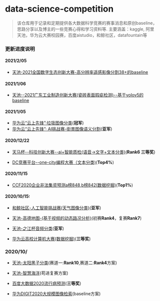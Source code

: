 # data-science-competition

>  该仓库用于记录和定期提供各大数据科学竞赛的赛事消息和原创baseline，思路分享以及博主的一些竞赛心得和学习资料等. 主要涵盖：kaggle, 阿里天池，华为云大赛校园赛，百度aistudio，和鲸社区，datafountain等

###
### 更新进度说明
#### 2021/2/05
- [天池-2021全国数字生态创新大赛-高分辨率遥感影像分割38+的baseline](https://github.com/DLLXW/data-science-competition/tree/main/%E5%A4%A9%E6%B1%A0/2021%E5%85%A8%E5%9B%BD%E6%95%B0%E5%AD%97%E7%94%9F%E6%80%81%E5%88%9B%E6%96%B0%E5%A4%A7%E8%B5%9B-%E9%AB%98%E5%88%86%E8%BE%A8%E7%8E%87%E9%81%A5%E6%84%9F%E5%BD%B1%E5%83%8F%E5%88%86%E5%89%B2)
#### 2021/1/06
- [天池--2021广东工业制造创新大赛(瓷砖表面瑕疵检测)--基于yolov5的baseline](https://github.com/DLLXW/data-science-competition/tree/main/%E5%A4%A9%E6%B1%A0/2021%E5%B9%BF%E4%B8%9C%E5%B7%A5%E4%B8%9A%E6%99%BA%E9%80%A0%E5%88%9B%E6%96%B0%E5%A4%A7%E8%B5%9B)

#### 2021/1/05
- [华为云“云上先锋”·垃圾图像分类](https://github.com/DLLXW/data-science-competition/tree/main/%E5%8D%8E%E4%B8%BA/%E5%8D%8E%E4%B8%BA%E4%BA%91-%E4%BA%91%E4%B8%8A%E5%85%88%E9%94%8B-%E5%9E%83%E5%9C%BE%E5%9B%BE%E7%89%87%E5%88%86%E7%B1%BB)(**冠军**)
- [华为云“云上先锋”· AI挑战赛-街景图像语义分割](https://github.com/DLLXW/data-science-competition/tree/main/%E5%8D%8E%E4%B8%BA/%E5%8D%8E%E4%B8%BA%E4%BA%91-%E4%BA%91%E4%B8%8A%E5%85%88%E9%94%8B-%E8%A1%97%E6%99%AF%E5%9B%BE%E5%83%8F%E8%AF%AD%E4%B9%89%E5%88%86%E5%89%B2)(**亚军**)

#### 2020/12/22
- [天马杯--科技创新大赛--ai+智能质检(语音->文字+文本分类)](https://github.com/DLLXW/data-science-competition/tree/main/else/%E5%A4%A9%E9%A9%AC%E6%9D%AF--AI%2Bz%E6%99%BA%E8%83%BD%E8%B4%A8%E6%A3%80)(**Rank6 三等奖**)

- [DC竞赛平台--one-city编程大赛（文本分类)](https://github.com/DLLXW/data-science-competition/tree/main/dc%E7%AB%9E%E8%B5%9B/one-city%E7%BC%96%E7%A8%8B%E5%A4%A7%E8%B5%9B)(**Top4%**)
#### 2020/11/15
- [CCF2020企业非法集资预测a榜848,b榜842(数据挖掘)](https://github.com/DLLXW/data-science-competition/tree/main/datafountain)(**Top1%**)
#### 2020/10/15:
- [和鲸社区-人工智能挑战赛(天气图像分类)](https://github.com/DLLXW/data-science-competition/tree/main/%E5%92%8C%E9%B2%B8/%E4%BA%BA%E5%B7%A5%E6%99%BA%E8%83%BD%E6%8C%91%E6%88%98%E8%B5%9B)(**亚军**)

- [天池-高德地图-(基于视频的动态路况分析)](https://github.com/DLLXW/data-science-competition/tree/main/%E5%A4%A9%E6%B1%A0/%E9%AB%98%E5%BE%B7%E5%9C%B0%E5%9B%BE)(初赛**Rank4**，复赛**Rank7**)

- [天池-之江杯音频分类](https://github.com/DLLXW/data-science-competition/tree/main/else/%E4%B9%8B%E6%B1%9F%E9%9F%B3%E9%A2%91%E5%88%86%E7%B1%BB)(**亚军**)

- [华为云高校计算机大赛(数据挖掘)](https://github.com/DLLXW/data-science-competition/tree/main/%E5%8D%8E%E4%B8%BA/BDC-2020)(**三等奖**)
### 2020/10/
- [天池-太阳黑子分类](https://github.com/DLLXW/data-science-competition/tree/main/%E5%A4%A9%E6%B1%A0/%E5%A4%A9%E6%B1%A0-%E5%A4%AA%E9%98%B3%E9%BB%91%E5%AD%90)(赛道一:**Rank10**,赛道二:**Rank4**方案)

- [天池-智慧海洋](https://github.com/DLLXW/data-science-competition/tree/main/%E5%A4%A9%E6%B1%A0/%E5%A4%A9%E6%B1%A0-%E6%99%BA%E6%85%A7%E6%B5%B7%E6%B4%8B)(苟进复赛方案)

- [百度大数据2020流行病预测](https://github.com/DLLXW/data-science-competition/tree/main/%E7%99%BE%E5%BA%A6/%E7%99%BE%E5%BA%A6%E5%A4%A7%E6%95%B0%E6%8D%AE2020)(**三等奖**)

- [华为DIGIT2020大规模图像检索](https://github.com/DLLXW/data-science-competition/tree/main/%E5%8D%8E%E4%B8%BA/DIGIX2020%E6%A0%A1%E5%9B%AD%E5%A4%A7%E8%B5%9B%E5%9B%BE%E5%83%8F%E6%A3%80%E7%B4%A2)(baseline方案)

